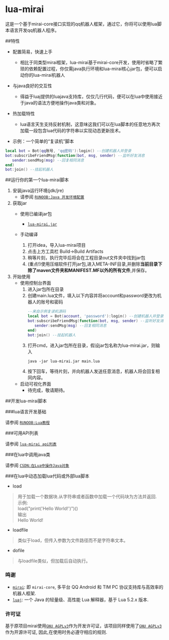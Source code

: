 # lua-mirai
 这是一个基于mirai-core接口实现的qq机器人框架，通过它，你将可以使用lua脚本语言开发qq机器人程序。

##特性

* 配置简易，快速上手
    - 相比于同类型mirai框架，lua-mirai基于mirai-core开发，使用时省略了繁琐的依赖配置过程，你仅需java执行环境和lua-mirai核心jar包，便可以启动你的lua-mirai机器人
* 与java良好的交互性
    - 得益于luaj提供的luajava支持库，仅仅几行代码，便可以在lua中使用接近于java的语法方便地操作java类和对象。
* 热加载特性
    - lua语言天生支持反射机制，这意味这我们可以在lua脚本的任意地方再次加载一段包含lua代码的字符串以实现动态更新技术。

 
* 示例：一个简单的“复读机”脚本

 ``` LUA
local bot = Bot(qq账号, 'qq密码'):login() --创建机器人并登录
bot:subscribeFriendMsg(function(bot, msg, sender) --监听好友消息
    sender:sendMsg(msg) --回复相同消息
end) 
bot:join() --挂起机器人
```


##运行你的第一个lua-mirai脚本

1. 安装java运行环境(jdk/jre)
    - 请参阅 [`RUNOOB:Java 开发环境配置`](https://www.runoob.com/java/java-environment-setup.html)
2. 获取jar
    - 使用已编译jar包
        - [`lua-mirai.jar`](https://github.com/only52607/lua-mirai/releases/download/0.1/lua-mirai.jar)

    - 手动编译
        1. 打开idea，导入lua-mirai项目
        2. 点击上方工具栏 Build->Build Artifacts
        3. 稍等片刻，执行完毕后将会在工程目录out文件夹中找到jar包
        4. (重点!)使用压缩软件打开jar包,进入META-INF目录,并删除**当前目录下除了maven文件夹和MANIFEST.MF以外的所有文件**,并保存。
3. 开始使用
    - 使用控制台界面
        1. 进入jar包所在目录
        2. 创建main.lua文件，填入以下内容并将account和password更改为机器人的账号和密码
            ```LUA
            --来自示例复读机源码
            local bot = Bot(account, 'password'):login() --创建机器人并登录
            bot:subscribeFriendMsg(function(bot, msg, sender) --监听好友消息
               sender:sendMsg(msg) --回复相同消息
            end) 
            bot:join() --挂起机器人
            ```
        3. 打开cmd，进入jar包所在目录，假设jar包名称为lua-mirai.jar，则输入
            ```
            java -jar lua-mirai.jar main.lua
            ```
        4. 按下回车，等待片刻，并向机器人发送任意消息，机器人将会回复相同内容。
    - 启动可视化界面
        - 待完成，敬请期待。


##开发lua-mirai脚本

###lua语言开发基础

请参阅 [`RUNOOB:Lua教程`](https://github.com/mamoe/mirai)

###可用API列表

请参阅 [`lua-mirai api列表`](/docs/apis.md)

###在lua中调用java类

请参阅 [`CSDN:在Lua中操作Java对象`](https://blog.csdn.net/lgj123xj/article/details/81677036)

###在lua中动态加载lua代码或外部lua脚本   
 
* load   
> 用于加载一个数据块.从字符串或者函数中加载一个代码块为方法并返回.   
> 示例:   
>  load("print('Hello World!')")()   
> 输出   
> Hello World!
* loadfile   
> 类似于load，但传入参数为文件路径而不是字符串文本。
* dofile   
> 与loadfile类似，但加载后自动执行。

### 鸣谢

 - [`mirai`](https://github.com/mamoe/mirai): 即 `mirai-core`, 多平台 QQ Android 和 TIM PC 协议支持库与高效率的机器人框架.
 - [`luaj`](https://github.com/luaj/luaj): 一个 Java 的轻量级、高性能 Lua 解释器，基于 Lua 5.2.x 版本.

### 许可证

基于原项目mirai使用[`GNU AGPLv3`](https://choosealicense.com/licenses/agpl-3.0/)作为开发许可证，该项目同样使用了[`GNU AGPLv3`](https://choosealicense.com/licenses/agpl-3.0/) 作为开源许可证, 因此,在使用时务必遵守相应的规则.  
